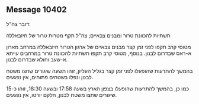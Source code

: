 ## Message 10402

דובר צה"ל:

תשתיות להכוונת טרור ומבנים צבאיים; צה"ל תקף מטרות טרור של חיזבאללה

מטוסי קרב תקפו לפני זמן קצר מבנים צבאיים של ארגון הטרור חיזבאללה במרחב מארון א-ראס שבדרום לבנון.
בנוסף, מטוסי קרב תקפו תשתיות להכוונת טרור במרחבים עייתא א-שעב וחולא שבדרום לבנון.

בהמשך להתרעות שהופעלו לפני זמן קצר בגליל העליון, זוהו תשעה שיגורים שחצו משטח לבנון ונפלו בשטחים פתוחים, אין נפגעים.

כמו כן, בהמשך להתרעות שהופעלו בצפון הארץ בשעה 17:58 ובשעה 18:30, זוהו כ-15 שיגורים שחצו משטח לבנון, חלקם יורטו, אין נפגעים.

